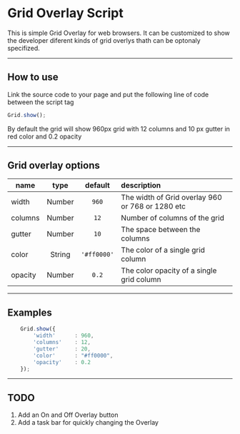 Grid Overlay Script
============================

This is simple Grid Overlay for web browsers. It can be customized to show the developer diferent kinds of grid
overlys thath can be optonaly specifized.

---------------------------------
How to use
---------------------------------

Link the source code to your page and put the following line of code between the script tag 

```javascript
Grid.show();
```
By default the grid will show 960px grid with 12 columns and 10 px gutter in red color and 0.2 opacity

---------------------------------
Grid overlay options
---------------------------------

name          | type          | default       | description
------------- |:-------------:|:-------------:|:--------------
width   | Number | ```960```       | The width of Grid overlay 960 or 768  or 1280 etc
columns | Number | ```12```        | Number of columns of the grid
gutter  | Number | ```10```        | The space between the columns
color   | String | ```'#ff0000'``` | The color of a single grid column
opacity | Number | ```0.2```       | The color opacity of a single grid column


---------------------------------
Examples
---------------------------------
```javascript
    Grid.show({
        'width'      : 960,
        'columns'    : 12,
        'gutter'     : 20,
        'color'      : "#ff0000",
        'opacity'    : 0.2
    });
```

---------------------------------
TODO 
---------------------------------
1. Add an On and Off Overlay button
2. Add a task bar for quickly changing the Overlay